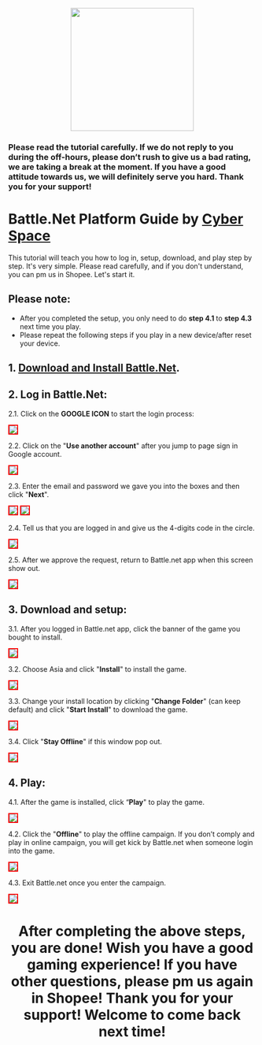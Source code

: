 <p align="center">
<img src="https://user-images.githubusercontent.com/91774682/135708227-fefb44fa-ae60-4d5b-8cdf-a68d30176e66.png" width="250" height="250">
</p>

### Please read the tutorial carefully. If we do not reply to you during the off-hours, please don’t rush to give us a bad rating, we are taking a break at the moment. If you have a good attitude towards us, we will definitely serve you hard. Thank you for your support!
 
# Battle.Net Platform Guide by [Cyber Space](https://shopee.com.my/cyberspace1902)
This tutorial will teach you how to log in, setup, download, and play step by step. It's very simple. Please read carefully, and if you don't understand, you can pm us in Shopee. Let's start it.


## Please note:
* After you completed the setup, you only need to do **step 4.1** to **step 4.3** next time you play.
* Please repeat the following steps if you play in a new device/after reset your device.


## 1. [Download and Install Battle.Net](https://www.blizzard.com/en-us/download/confirmation?product=bnetdesk&platform=windows).

## 2. Log in Battle.Net:

2.1. Click on the **GOOGLE ICON** to start the login process:

<img src="https://user-images.githubusercontent.com/91774682/135727561-d30fa4e5-8d0f-45e2-956e-f1b13caa2a0d.jpg" style="border: 2px solid red" />

2.2. Click on the "**Use another account**" after you jump to page sign in Google account.

<img src="https://user-images.githubusercontent.com/91774682/135728069-f690d543-4bb6-41ff-b59d-6b1afe1486aa.jpg" style="border: 2px solid red" />

2.3. Enter the email and password we gave you into the boxes and then click "**Next**".

<img src="https://user-images.githubusercontent.com/91774682/135728221-e493a938-5ffe-423a-bb77-b758f5898e0d.jpg" style="border: 2px solid red" />

<img src="https://user-images.githubusercontent.com/91774682/135728241-eea32623-94e4-48a9-bd74-05212961fa0e.jpg" style="border: 2px solid red" />

2.4. Tell us that you are logged in and give us the 4-digits code in the circle.

<img src="https://user-images.githubusercontent.com/91774682/135728323-9646b643-f535-4811-86f0-4528886a60bb.jpg" style="border: 2px solid red" />

2.5. After we approve the request, return to Battle.net app when this screen show out.

<img src="https://user-images.githubusercontent.com/91774682/135728343-a7fce91e-2f17-4223-90a8-783d596f3f1e.jpg" style="border: 2px solid red" />

## 3. Download and setup:

3.1. After you logged in Battle.net app, click the banner of the game you bought to install.

<img src="https://user-images.githubusercontent.com/91774682/135728502-035d281a-6ea9-45eb-b21b-a9e425cf36bf.jpg" style="border: 2px solid red" />

3.2. Choose Asia and click "**Install**" to install the game.

<img src="https://user-images.githubusercontent.com/91774682/135728546-c540e271-ad62-4535-8a43-89172e269611.jpg" style="border: 2px solid red" />

3.3. Change your install location by clicking "**Change Folder**" (can keep default) and click "**Start Install**" to download the game.

<img src="https://user-images.githubusercontent.com/91774682/135728594-6660d622-f9e8-4529-a935-7b7f05e63144.jpg" style="border: 2px solid red" />

3.4. Click "**Stay Offline**" if this window pop out.

<img src="https://user-images.githubusercontent.com/91774682/135728622-f2f42a64-c9a9-4b10-8c90-93cfe84cb58d.jpg" style="border: 2px solid red" />

## 4. Play:

4.1. After the game is installed, click “**Play**" to play the game.

<img src="https://user-images.githubusercontent.com/91774682/135728672-08d6ab26-d9ec-4018-8acd-bd4e7583c86a.jpg" style="border: 2px solid red" />

4.2. Click the "**Offline**" to play the offline campaign. If you don’t comply and play in online campaign, you will get kick by Battle.net when someone login into the game.

<img src="https://user-images.githubusercontent.com/91774682/135728670-88859f1d-88a2-49f2-a864-a7c8af05eaad.jpg" style="border: 2px solid red" />

4.3. Exit Battle.net once you enter the campaign.

<img src="https://user-images.githubusercontent.com/91774682/135728671-5c420c1c-82dc-4e3f-a25a-8fa583754e8b.jpg" style="border: 2px solid red" />

<h2></h2>

<center> <h1>After completing the above steps, you are done! Wish you have a good gaming experience! If you have other questions, please pm us again in Shopee! Thank you for your support! Welcome to come back next time!</h1> </center>
